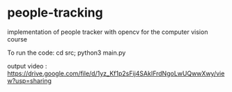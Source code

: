 # people-tracking
implementation of people tracker with opencv for the computer vision course

To run the code: cd src; python3 main.py

output video : https://drive.google.com/file/d/1yz_Kf1p2sFij4SAkIFrdNgoLwUQwwXwy/view?usp=sharing
